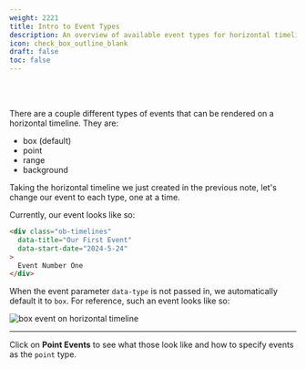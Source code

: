 ```yaml
---
weight: 2221
title: Intro to Event Types
description: An overview of available event types for horizontal timelines and a closer look at the box type.
icon: check_box_outline_blank
draft: false
toc: false
---
```


<br></br>

There are a couple different types of events that can be rendered on a horizontal timeline. They are:
- box (default)
- point
- range
- background


Taking the horizontal timeline we just created in the previous note, let's change our event to each type, one at a time.

Currently, our event looks like so:

```html
<div class="ob-timelines"
  data-title="Our First Event"
  data-start-date="2024-5-24"
>
  Event Number One
</div>
```

When the event parameter `data-type` is not passed in, we automatically default it to `box`. For reference, such an event looks like so:

![box event on horizontal timeline](/images/guides/simple_horizontal/timeline.png)

---

Click on **Point Events** to see what those look like and how to specify events as the `point` type.
